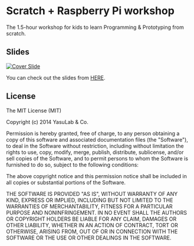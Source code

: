 Scratch + Raspberry Pi workshop
===============================

The 1.5-hour workshop for kids to learn Programming & Prototyping from scratch.

## Slides

[![Cover Slide](https://raw.githubusercontent.com/yasulab-inc/Scratch-Raspberry-Pi-Workshop/master/images/cover.png)](http://yasulab.com/Scratch-Raspberry-Pi-Workshop/)

You can check out the slides from [HERE](http://yasulab.com/Scratch-Raspberry-Pi-Workshop/).

## License

The MIT License (MIT)

Copyright (c) 2014 YasuLab & Co.

Permission is hereby granted, free of charge, to any person obtaining a copy
of this software and associated documentation files (the "Software"), to deal
in the Software without restriction, including without limitation the rights
to use, copy, modify, merge, publish, distribute, sublicense, and/or sell
copies of the Software, and to permit persons to whom the Software is
furnished to do so, subject to the following conditions:

The above copyright notice and this permission notice shall be included in all
copies or substantial portions of the Software.

THE SOFTWARE IS PROVIDED "AS IS", WITHOUT WARRANTY OF ANY KIND, EXPRESS OR
IMPLIED, INCLUDING BUT NOT LIMITED TO THE WARRANTIES OF MERCHANTABILITY,
FITNESS FOR A PARTICULAR PURPOSE AND NONINFRINGEMENT. IN NO EVENT SHALL THE
AUTHORS OR COPYRIGHT HOLDERS BE LIABLE FOR ANY CLAIM, DAMAGES OR OTHER
LIABILITY, WHETHER IN AN ACTION OF CONTRACT, TORT OR OTHERWISE, ARISING FROM,
OUT OF OR IN CONNECTION WITH THE SOFTWARE OR THE USE OR OTHER DEALINGS IN THE
SOFTWARE.

